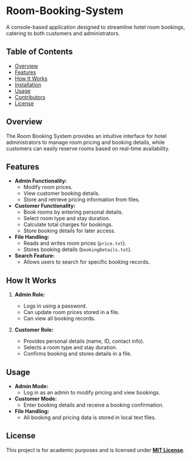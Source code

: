 # Room-Booking-System
A console-based application designed to streamline hotel room bookings, catering to both customers and administrators.

## **Table of Contents**
- [Overview](#overview)
- [Features](#features)
- [How It Works](#how-it-works)
- [Installation](#installation)
- [Usage](#usage)
- [Contributors](#contributors)
- [License](#license)

## **Overview**  
The Room Booking System provides an intuitive interface for hotel administrators to manage room pricing and booking details, while customers can easily reserve rooms based on real-time availability.

## **Features**  
- **Admin Functionality:**
  - Modify room prices.
  - View customer booking details.
  - Store and retrieve pricing information from files.
- **Customer Functionality:**
  - Book rooms by entering personal details.
  - Select room type and stay duration.
  - Calculate total charges for bookings.
  - Store booking details for later access.
- **File Handling:**
  - Reads and writes room prices (`price.txt`).
  - Stores booking details (`bookingDetails.txt`).
- **Search Feature:**
  - Allows users to search for specific booking records.

## **How It Works**  
1. **Admin Role:**
   - Logs in using a password.
   - Can update room prices stored in a file.
   - Can view all booking records.

2. **Customer Role:**
   - Provides personal details (name, ID, contact info).
   - Selects a room type and stay duration.
   - Confirms booking and stores details in a file.

## **Usage**  
- **Admin Mode:**  
  - Log in as an admin to modify pricing and view bookings.  
- **Customer Mode:**  
  - Enter booking details and receive a booking confirmation.  
- **File Handling:**  
  - All booking and pricing data is stored in local text files.


## **License**  
This project is for academic purposes and is licensed under **[MIT License](LICENSE)**.
